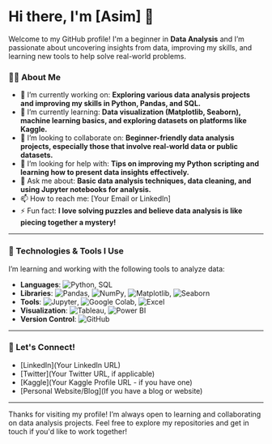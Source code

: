 # Hi there, I'm [Asim] 👋

Welcome to my GitHub profile! I'm a beginner in **Data Analysis** and I’m passionate about uncovering insights from data, improving my skills, and learning new tools to help solve real-world problems.

### 👨‍💻 About Me
- 🔭 I’m currently working on: **Exploring various data analysis projects and improving my skills in Python, Pandas, and SQL.**
- 🌱 I’m currently learning: **Data visualization (Matplotlib, Seaborn), machine learning basics, and exploring datasets on platforms like Kaggle.**
- 👯 I’m looking to collaborate on: **Beginner-friendly data analysis projects, especially those that involve real-world data or public datasets.**
- 🤔 I’m looking for help with: **Tips on improving my Python scripting and learning how to present data insights effectively.**
- 💬 Ask me about: **Basic data analysis techniques, data cleaning, and using Jupyter notebooks for analysis.**
- 📫 How to reach me: [Your Email or LinkedIn]
- ⚡ Fun fact: **I love solving puzzles and believe data analysis is like piecing together a mystery!**

---

### 🚀 Technologies & Tools I Use
I’m learning and working with the following tools to analyze data:

- **Languages**: ![Python](https://img.shields.io/badge/Python-3776AB?style=flat&logo=python&logoColor=white), SQL
- **Libraries**: ![Pandas](https://img.shields.io/badge/Pandas-150458?style=flat&logo=pandas&logoColor=white), ![NumPy](https://img.shields.io/badge/NumPy-013243?style=flat&logo=numpy&logoColor=white), ![Matplotlib](https://img.shields.io/badge/Matplotlib-11557C?style=flat&logo=matplotlib&logoColor=white), ![Seaborn](https://img.shields.io/badge/Seaborn-9E3D4A?style=flat&logo=seaborn&logoColor=white)
- **Tools**: ![Jupyter](https://img.shields.io/badge/Jupyter-F37626?style=flat&logo=jupyter&logoColor=white), ![Google Colab](https://img.shields.io/badge/Google_Colab-F9AB00?style=flat&logo=googlecolab&logoColor=white), ![Excel](https://img.shields.io/badge/Excel-217346?style=flat&logo=microsoft-excel&logoColor=white)
- **Visualization**: ![Tableau](https://img.shields.io/badge/Tableau-E97627?style=flat&logo=tableau&logoColor=white), ![Power BI](https://img.shields.io/badge/Power_BI-F2C811?style=flat&logo=powerbi&logoColor=black)
- **Version Control**: ![GitHub](https://img.shields.io/badge/GitHub-181717?style=flat&logo=github&logoColor=white)

---

### 🌱 Let's Connect!
- [LinkedIn](Your LinkedIn URL)
- [Twitter](Your Twitter URL, if applicable)
- [Kaggle](Your Kaggle Profile URL - if you have one)
- [Personal Website/Blog](If you have a blog or website)

---

Thanks for visiting my profile! I’m always open to learning and collaborating on data analysis projects. Feel free to explore my repositories and get in touch if you'd like to work together!
